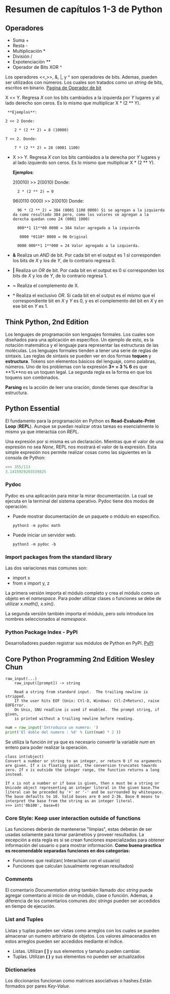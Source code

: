 # **Resumen de capítulos 1-3 de Python**
## Operadores
* Suma +
* Resta -
* Multiplicación *
* División /
* Expotenciación **
* Operador de Bits XOR ^

Los operadores <<,>>, &, |, y ^ son operadores de bits. Ademas, pueden ser utilizados con números. Los cuales son tratados como un *string* de bits, escritos en binario. [Pagina de Operador de bit](https://wiki.python.org/moin/BitwiseOperators)

 X << Y. Regresa *X* con los bits cambiados a la izquierda por *Y* lugares y al lado derecho son ceros. Es lo mismo que multiplicar X * (2 ** Y).

     **Ejemplos**:

    2 << 2 Donde:

        2 * (2 ** 2) = 8 (10000)

    7 << 2. Donde:

        7 * (2 ** 2) = 28 (0001 1100)
* X >> Y. Regresa *X* con los bits cambiados a la derecha por *Y* lugares y al lado izquierdo son ceros. Es lo mismo que multiplicar X * (2 ** Y).

    **Ejemplos**:

    2(0010) >> 2(0010) Donde:

        2 * (2 ** 2) = 0

    96(0110 0000) >> 2(0010) Donde:

        96 * (2 ** 2) = 384 (0001 1100 0000) Si se agregan a la izquierda da como resultado 384 pero, como los valores se agregan a la derecha quedan como 24 (0001 1000)

        000**1 11**00 0000 = 384 Valor agregado a la izquierda

         0000 *0110* 0000 = 96 Original

        0000 000**1 1**000 = 24 Valor agregado a la izquierda.
* **&** Realiza un *AND* de bit. Por cada bit en el output es 1 si corresponden los bits de *X* y los de *Y*, de lo contrario regresa 0.
* **|** Realiza un *OR* de bit. Por cada bit en el output es 0 si corresponden los bits de *X* y los de *Y*, de lo contrario regresa 1.
* **~** Realiza el complemento de X.
* **^** Realiza el exclusivo *OR*. Si cada bit en el output es el mismo que el correspondiente bit en *X* y *Y* es 0, y es el complemento del bit en *X* y en ese bit en *Y* es 1.

## Think Python, 2nd Edition

Los lenguajes de programación son lenguajes formales. Los cuales son diseñados para una aplicación en especifico. Un ejemplo de esto, es la notación matemática y el lenguaje para representar las estructuras de las moléculas. 
Los lenguajes formales tienden a tener una serie de reglas de sintaxis. Las reglas de sintaxis se pueden ver en dos formas **toquen** y **estructura**. Tokens son elementos básicos del lenguaje, como palabras, números. Uno de los problemas con la expresión  **3+ = 3 % 6** es que **%**no es un toquen legal. La segunda regla es la forma en que los toquens son combinados.

**Parsing** es la acción de leer una oración, donde tienes que descifrar la estructura.

## Python Essential

El fundamento para la programación en Python es **Read-Evaluate-Print Loop** (**REPL**). Aunque se puedan realizar otras tareas es esencialmente lo mismo ya que interactúa con *REPL*.

Una expresión por si misma es un declaración. Mientras que el valor de una expresión no sea *None*, REPL nos mostrará el valor de la expresión. Esta simple expresión nos permite realizar cosas como las siguientes en la consola de Python:

```python
>>> 355/113
3.1415929203539825
```

### Pydoc

Pydoc es una aplicación para mirar la mirar documentación. La cual se ejecuta en la terminal del sistema operativo. Pydoc tiene dos modos de operación:
    
* Puede mostrar documentación de un paquete o módulo en especifico.
    ```
    python3 -m pydoc math
    ```
* Puede iniciar un servidor web.
    ```
    python3 -m pydoc -b
    ```

### Import packages from the standard library
Las dos variaciones mas comunes son:
* import x
* from x import y, z

La primera versión importa el módulo completo y crea el módulo como un objeto en el *namespace*. Para poder utilizar clases o funciones se debe de utilizar *x.math(), x.sin()*.

La segunda versión también importa el módulo, pero solo introduce los nombres seleccionados al *namespace*.

### Python Package Index - PyPI

Desarrolladores pueden registrar sus módulos de Python en PyPI. [PyPI](https://pypi.python.org)


## Core Python Programming 2nd Edition Wesley Chun

```
raw_input(...)
    raw_input([prompt]) -> string
    
    Read a string from standard input.  The trailing newline is stripped.
    If the user hits EOF (Unix: Ctl-D, Windows: Ctl-Z+Return), raise EOFError.
    On Unix, GNU readline is used if enabled.  The prompt string, if given,
    is printed without a trailing newline before reading.
```

``` Python
num = raw_input('Introduzca un numero: ')
print('El doble del numero : %d' % (int(num) * 2 ))
```

Se utiliza la función *int* ya que es necesario convertir la variable *num* en entero para poder realizar la operación.

```
class int(object)
Convert a number or string to an integer, or return 0 if no arguments are given. If x is floating point, the conversion truncates towards zero. If x is outside the integer range, the function returns a long instead. 
 
If x is not a number or if base is given, then x must be a string or Unicode object representing an integer literal in the given base.The literal can be preceded by '+' or '-' and be surrounded by whitespace. The base defaults to 10. Valid bases are 0 and 2-36. Base 0 means to interpret the base from the string as an integer literal. 
>>> int('0b100', base=0)

```
### Core Style: Keep user interaction outside of functions

Las funciones deberán de mantenerse "limpias", estas deberán de ser usadas solamente para tomar parámetros y proveer resultados. La excepción a esta regla es si se crean funciones especializadas para obtener información del usuario o para mostrar información. **Como buena practica es recomendable separadas funciones en dos categorías:**

* Funciones que realizan( Interactúan con el usuario)
* Funciones que calculan (usualmente regresan resultados)
 ### Comments

 El comentario *Documentation string* también llamado *doc string* puede agregar comentario al inicio de un módulo, clase o función. Ademas, a diferencia de los comentarios comunes *doc strings* pueden ser accedidos en tiempo de ejecución.


### List and Tuples

Listas y tuplas pueden ser vistas como arreglos con los cuales se pueden almacenar un numero arbitrario de objetos. Los valores almacenados en estos arreglos pueden ser accedidos mediante el índice.
* Listas. Utilizan **[ ]** y sus elementos y tamaño pueden cambiar.
* Tuplas. Utilizan **( )** y sus elementos no pueden ser actualizados

### Dictionaries

Los diccionarios funcionan como matrices asociativas o hashes.Están formados por pares *Key-Value*.
